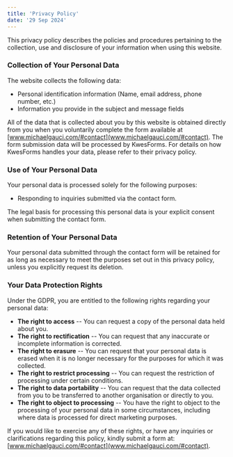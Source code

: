 ```yaml
---
title: 'Privacy Policy'
date: '29 Sep 2024'
---
```


This privacy policy describes the policies and procedures pertaining to the collection, use and disclosure of your information when using this website. 

### Collection of Your Personal Data

The website collects the following data:
- Personal identification information (Name, email address, phone number, etc.)
- Information you provide in the subject and message fields

All of the data that is collected about you by this website is obtained directly from you when you voluntarily complete the form available at [www.michaelgauci.com/#contact](www.michaelgauci.com/#contact). The form submission data will be processed by KwesForms. For details on how KwesForms handles your data, please refer to their privacy policy.

### Use of Your Personal Data

Your personal data is processed solely for the following purposes:
- Responding to inquiries submitted via the contact form.

The legal basis for processing this personal data is your explicit consent when submitting the contact form.

### Retention of Your Personal Data

Your personal data submitted through the contact form will be retained for as long as necessary to meet the purposes set out in this privacy policy, unless you explicitly request its deletion.

### Your Data Protection Rights

Under the GDPR, you are entitled to the following rights regarding your personal data:
- **The right to access** -- You can request a copy of the personal data held about you.
- **The right to rectification** -- You can request that any inaccurate or incomplete information is corrected.
- **The right to erasure** -- You can request that your personal data is erased when it is no longer necessary for the purposes for which it was collected.
- **The right to restrict processing** -- You can request the restriction of processing under certain conditions.
- **The right to data portability** -- You can request that the data collected from you to be transferred to another organisation or directly to you.
- **The right to object to processing** -- You have the right to object to the processing of your personal data in some circumstances, including where data is processed for direct marketing purposes.

If you would like to exercise any of these rights, or have any inquiries or clarifications regarding this policy, kindly submit a form at: [www.michaelgauci.com/#contact](www.michaelgauci.com/#contact).


